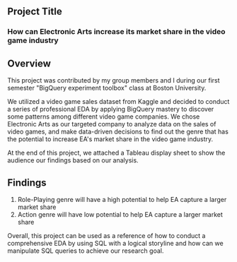 ## Project Title
### How can Electronic Arts increase its market share in the video game industry
## Overview
This project was contributed by my group members and I during our first semester "BigQuery experiment toolbox" class at Boston University. 

We utilized a video game sales dataset from Kaggle and decided to conduct a series of professional EDA by applying BigQuery mastery to discover some patterns among different video game companies. We chose Electronic Arts as our targeted company to analyze data on the sales of video games, and make data-driven decisions to find out the genre that has the potential to increase EA's market share in the video game industry.

At the end of this project, we attached a Tableau display sheet to show the audience our findings based on our analysis.
## Findings
1) Role-Playing genre will have a high potential to help EA capture a larger market share
2) Action genre will have low potential to help EA capture a larger market share

Overall, this project can be used as a reference of how to conduct a comprehensive EDA by using SQL with a logical storyline and how can we manipulate SQL queries to achieve our research goal.
